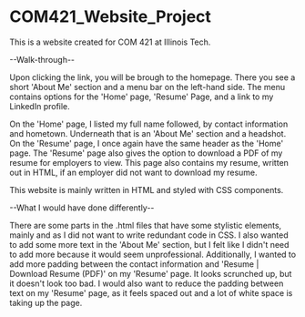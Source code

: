 # COM421_Website_Project

This is a website created for COM 421 at Illinois Tech.

--Walk-through--

Upon clicking the link, you will be brough to the homepage. There you see a short 'About Me' section and a menu bar on the left-hand side. The menu contains options
for the 'Home' page, 'Resume' Page, and a link to my LinkedIn profile.

On the 'Home' page, I listed my full name followed, by contact information and hometown. Underneath that is an 'About Me' section and a headshot. On the 'Resume' page,
I once again have the same header as the 'Home' page. The 'Resume' page also gives the option to download a PDF of my resume for employers
to view. This page also contains my resume, written out in HTML, if an employer did not want to download my resume.

This website is mainly written in HTML and styled with CSS components.

--What I would have done differently--

There are some parts in the .html files that have some stylistic elements, mainly <strong></strong> and <em></em> as I did not want to write redundant code in CSS. I also wanted to 
add some more text in the 'About Me' section, but I felt like I didn't need to add more because it would seem unprofessional. Additionally, I wanted to add more padding
between the contact information and 'Resume | Download Resume (PDF)' on my 'Resume' page. It looks scrunched up, but it doesn't look too bad. I would also want to reduce
the padding between text on my 'Resume' page, as it feels spaced out and a lot of white space is taking up the page.
